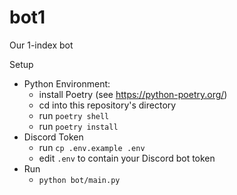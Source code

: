 # bot1
Our 1-index bot

Setup
- Python Environment:
  - install Poetry (see https://python-poetry.org/)
  - cd into this repository's directory
  - run `poetry shell`
  - run `poetry install`
- Discord Token
  - run `cp .env.example .env`
  - edit `.env` to contain your Discord bot token
- Run
  - `python bot/main.py`
